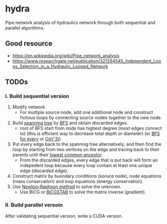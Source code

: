 # hydra
Pipe network analysis of hydraulics network through both sequential and parallel algorithms.

## Good resource

* https://en.wikipedia.org/wiki/Pipe_network_analysis
* https://www.researchgate.net/publication/321294545_Independent_Loops_Selection_in_a_Hydraulic_Looped_Network

## TODOs

### I. Build sequential version

1. Modify network
    * For multiple source node, add one additional node and construct fictious loops by connecting source nodes together to the new node.
1. Build [spanning tree](https://en.wikipedia.org/wiki/Spanning_tree) by [BFS](https://en.wikipedia.org/wiki/Parallel_breadth-first_search) and obtain discarded edges.
    * root of BFS start from node has highest degree (most edges connect to) (this is efficient way to decrease total depth or diameter) (or [BFS for every](https://codeforces.com/blog/entry/7372) or [O(n^3)](https://www.researchgate.net/publication/220617691_Minimum_Diameter_Spanning_Trees_and_Related_Problems))
1. Put every edge back to the spannnig tree alternatively, and then find the loop by starting from two vertices on the edge and tracing back to their parents until their [lowest common ancestor](https://en.wikipedia.org/wiki/Lowest_common_ancestor).
    * From the discarded edges, every edge that is put back will form an indepedent loop because every loop contain at least one unique edge (discarded edge).
1. Construct matrix by buondary conditions (soruce node), node equations (mass conservation) and loop equations (energy conservation).
1. Use [Newton–Raphson method](https://en.wikipedia.org/wiki/Newton%27s_method) to solve the unknown.
    * Use BiCG or [BiCGSTAB](https://en.wikipedia.org/wiki/Biconjugate_gradient_stabilized_method) to solve the matrix inverse (gradient).

### II. Build parallel versoin

After validating sequential version, write a CUDA version.
